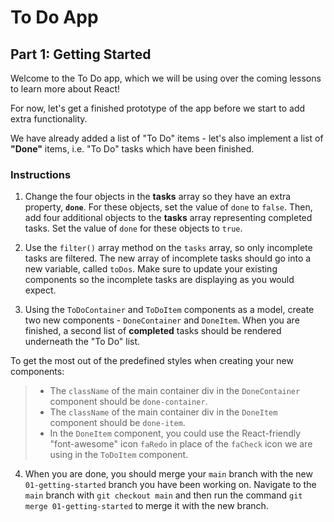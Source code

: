 # To Do App

## Part 1: Getting Started

Welcome to the To Do app, which we will be using over the coming lessons to learn more about React!

For now, let's get a finished prototype of the app before we start to add extra functionality.

We have already added a list of "To Do" items - let's also implement a list of **"Done"** items, i.e. "To Do" tasks which have been finished.

### Instructions

1. Change the four objects in the **tasks** array so they have an extra property, **`done`**. For these objects, set the value of `done` to `false`. Then, add four additional objects to the **tasks** array representing completed tasks. Set the value of `done` for these objects to `true`.

2. Use the `filter()` array method on the `tasks` array, so only incomplete tasks are filtered. The new array of incomplete tasks should go into a new variable, called `toDos`. Make sure to update your existing components so the incomplete tasks are displaying as you would expect.

3. Using the `ToDoContainer` and `ToDoItem` components as a model, create two new components - `DoneContainer` and `DoneItem`. When you are finished, a second list of **completed** tasks should be rendered underneath the "To Do" list.

To get the most out of the predefined styles when creating your new components:

>- The `className` of the main container div in the `DoneContainer` component should be `done-container`.
>- The `className` of the main container div in the `DoneItem` component should be `done-item`.
>- In the `DoneItem` component, you could use the React-friendly "font-awesome" icon `faRedo` in place of the `faCheck` icon we are using in the `ToDoItem` component.

4. When you are done, you should merge your `main` branch with the new `01-getting-started` branch you have been working on. Navigate to the `main` branch with `git checkout main` and then run the command `git merge 01-getting-started` to merge it with the new branch. 